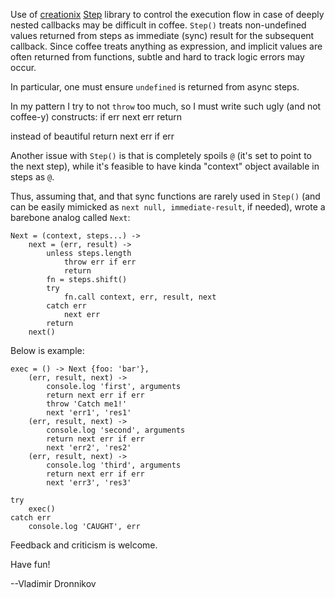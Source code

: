   Use of [creationix](https://github.com/creationix) [Step](https://github.com/creationix/step) library to control the execution flow in case of deeply nested callbacks may be difficult in coffee. `Step()` treats non-undefined values returned from steps as immediate (sync) result for the subsequent callback. Since coffee treats anything as expression, and implicit values are often returned from functions, subtle and hard to track logic errors may occur.

In particular, one must ensure `undefined` is returned from async steps.

In my pattern I try to not `throw` too much, so I must write such ugly (and not coffee-y) constructs:
    if err
        next err
        return

instead of beautiful
    return next err if err


  Another issue with `Step()` is that is completely spoils `@` (it's set to point to the next step), while it's feasible to have kinda "context" object available in steps as `@`.

Thus, assuming that, and that sync functions are rarely used in `Step()` (and can be easily mimicked as `next null, immediate-result`, if needed), wrote a barebone analog called `Next`:

    Next = (context, steps...) ->
    	next = (err, result) ->
    		unless steps.length
    			throw err if err
    			return
    		fn = steps.shift()
    		try
    			fn.call context, err, result, next
    		catch err
    			next err
    		return
    	next()

Below is example:

    exec = () -> Next {foo: 'bar'},
    	(err, result, next) ->
    		console.log 'first', arguments
    		return next err if err
    		throw 'Catch me1!'
    		next 'err1', 'res1'
    	(err, result, next) ->
    		console.log 'second', arguments
    		return next err if err
    		next 'err2', 'res2'
    	(err, result, next) ->
    		console.log 'third', arguments
    		return next err if err
    		next 'err3', 'res3'

    try
    	exec()
    catch err
    	console.log 'CAUGHT', err

Feedback and criticism is welcome.


Have fun!

--Vladimir Dronnikov
